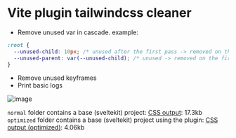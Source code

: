 # Vite plugin tailwindcss cleaner

- Remove unused var in cascade. example:
```css
:root {
  --unused-child: 10px; /* unused after the first pass -> removed on the second pass */
  --unused-parent: var(--unused-child); /* unused -> removed on the first pass */
}
```
- Remove unused keyframes
- Print basic logs

![image](https://github.com/user-attachments/assets/d80172cf-4998-42fe-87b5-0552c46aef32)


`normal` folder contains a base (sveltekit) project:
[CSS output](https://github.com/madmoizo/sveltekit-t4-repro/blob/main/normal/.svelte-kit/output/client/_app/immutable/assets/2.D6LpQ2Rr.css): 17.3kb
`optimized` folder contains a base (sveltekit) project using the plugin:
[CSS output (optimized)](https://github.com/madmoizo/sveltekit-t4-repro/blob/main/optimized/.svelte-kit/output/client/_app/immutable/assets/2.D6LpQ2Rr.css): 4.06kb
